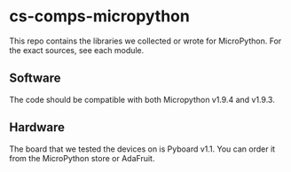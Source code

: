 # cs-comps-micropython

This repo contains the libraries we collected or wrote for MicroPython. 
For the exact sources, see each module.

## Software
The code should be compatible with both Micropython v1.9.4 and v1.9.3.

## Hardware
The board that we tested the devices on is Pyboard v1.1. You can order it from the MicroPython store or AdaFruit. 

